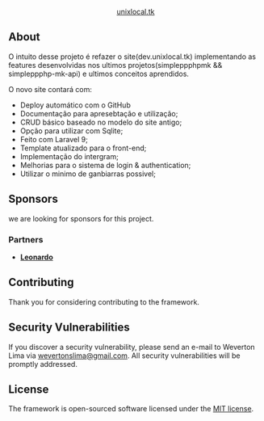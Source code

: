 <p align="center"><a href="https://unixlocal.tk" target="_blank">unixlocal.tk</a></p>

## About

O intuito desse projeto é refazer o site(dev.unixlocal.tk) implementando as
features desenvolvidas nos ultimos projetos(simpleppphpmk && simpleppphp-mk-api)
e ultimos conceitos aprendidos.

O novo site contará com:

- Deploy automático com o GitHub
- Documentação para apresebtação e utilização;
- CRUD básico baseado no modelo do site antigo;
- Opção para utilizar com Sqlite;
- Feito com Laravel 9;
- Template atualizado para o front-end;
- Implementação do intergram;
- Melhorias para o sistema de login & authentication;
- Utilizar o minimo de ganbiarras possivel;

## Sponsors

we are looking for sponsors for this project.

### Partners
- **[Leonardo](https://leonet.ml)**

## Contributing

Thank you for considering contributing to the framework.

## Security Vulnerabilities

If you discover a security vulnerability, please send an e-mail to Weverton Lima via [wevertonslima@gmail.com](mailto:wevertonslima@gmail.com). All security vulnerabilities will be promptly addressed.

## License

The framework is open-sourced software licensed under the [MIT license](https://opensource.org/licenses/MIT).
